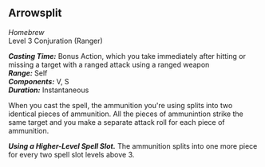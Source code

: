 ## Arrowsplit
*Homebrew*  
Level 3 Conjuration (Ranger)

***Casting Time:*** Bonus Action, which you take immediately after hitting or missing a target with a ranged attack using a ranged weapon  
***Range:*** Self  
***Components:*** V, S  
***Duration:*** Instantaneous

When you cast the spell, the ammunition you're using splits into two identical pieces of ammunition. All the pieces of ammunintion strike the same target and you make a separate attack roll for each piece of ammunition.

***Using a Higher-Level Spell Slot.*** The ammunition splits into one more piece for every two spell slot levels above 3.